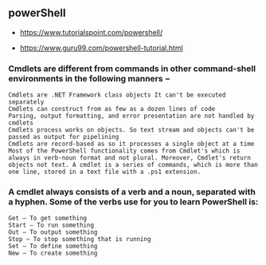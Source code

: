 ## powerShell

- https://www.tutorialspoint.com/powershell/

- https://www.guru99.com/powershell-tutorial.html

### Cmdlets are different from commands in other command-shell environments in the following manners −
```
Cmdlets are .NET Framework class objects It can't be executed separately
Cmdlets can construct from as few as a dozen lines of code
Parsing, output formatting, and error presentation are not handled by cmdlets
Cmdlets process works on objects. So text stream and objects can't be passed as output for pipelining
Cmdlets are record-based as so it processes a single object at a time
Most of the PowerShell functionality comes from Cmdlet's which is always in verb-noun format and not plural. Moreover, Cmdlet's return objects not text. A cmdlet is a series of commands, which is more than one line, stored in a text file with a .ps1 extension.
```

### A cmdlet always consists of a verb and a noun, separated with a hyphen. Some of the verbs use for you to learn PowerShell is:
```
Get — To get something
Start — To run something
Out — To output something
Stop — To stop something that is running
Set — To define something
New — To create something
```
